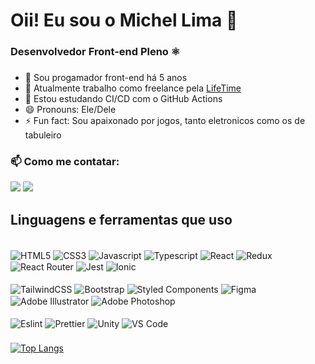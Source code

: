 # Oii! Eu sou o Michel Lima 👋
### Desenvolvedor Front-end Pleno ⚛️

###
- 📆 Sou progamador front-end há 5 anos
- 🔭 Atualmente trabalho como freelance pela <a href="https://www.linkedin.com/company/lifetimepc/" target="_blank"> LifeTime </a>
- 🌱 Estou estudando CI/CD com o GitHub Actions
- 😄 Pronouns: Ele/Dele
- ⚡ Fun fact: Sou apaixonado por jogos, tanto eletronicos como os de tabuleiro
### 📫 Como me contatar:
<div>
  <!--
  <a href="https://www.youtube.com/channel/UC_-uuuZbY0AAt9CViNzvc-Q" target="_blank"><img src="https://img.shields.io/badge/YouTube-FF0000?style=for-the-badge&logo=youtube&logoColor=white" target="_blank"></a>
  -->
  <a href = "mailto:michellimadesigner@gmail.com"><img src="https://img.shields.io/badge/Gmail-D14836?style=for-the-badge&logo=gmail&logoColor=white" target="_blank"></a>
  <a href="https://www.linkedin.com/in/michel-lima/" target="_blank"><img src="https://img.shields.io/badge/-LinkedIn-%230077B5?style=for-the-badge&logo=linkedin&logoColor=white" target="_blank"></a> 
</div>

## Linguagens e ferramentas que uso

<div style="display: inline_block"><br> 
  <img align="center" alt="HTML5" height="" width="" src="https://img.shields.io/badge/HTML5-E34F26?style=for-the-badge&logo=html5&logoColor=white">
  <img align="center" alt="CSS3" height="" width="" src="https://img.shields.io/badge/CSS3-1572B6?style=for-the-badge&logo=css3&logoColor=white">
  <img align="center" alt="Javascript" height="" width="" src="https://img.shields.io/badge/JavaScript-323330?style=for-the-badge&logo=javascript&logoColor=F7DF1E">
  <img align="center" alt="Typescript" height="" width="" src="https://img.shields.io/badge/TypeScript-007ACC?style=for-the-badge&logo=typescript&logoColor=white">
  <img align="center" alt="React" height="" width="" src="https://img.shields.io/badge/React-20232A?style=for-the-badge&logo=react&logoColor=61DAFB">
  <img align="center" alt="Redux" height="" width="" src="https://img.shields.io/badge/Redux-593D88?style=for-the-badge&logo=redux&logoColor=white">
  <img align="center" alt="React Router" height="" width="" src="https://img.shields.io/badge/React_Router-CA4245?style=for-the-badge&logo=react-router&logoColor=white">
  <img align="center" alt="Jest" height="" width="" src="https://img.shields.io/badge/Jest-323330?style=for-the-badge&logo=Jest&logoColor=white">
  <img align="center" alt="Ionic" height="" width="" src="https://img.shields.io/badge/Ionic-3880FF?style=for-the-badge&logo=ionic&logoColor=white">
</div>
<div style="display: inline_block"><br> 
  <img align="center" alt="TailwindCSS" height="" width="" src="https://img.shields.io/badge/Tailwind_CSS-38B2AC?style=for-the-badge&logo=tailwind-css&logoColor=white">
  <img align="center" alt="Bootstrap" height="" width="" src="https://img.shields.io/badge/Bootstrap-563D7C?style=for-the-badge&logo=bootstrap&logoColor=white">
  <img align="center" alt="Styled Components" height="" width="" src="https://img.shields.io/badge/styled--components-DB7093?style=for-the-badge&logo=styled-components&logoColor=white">
  <img align="center" alt="Figma" height="" width="" src="https://img.shields.io/badge/Figma-F24E1E?style=for-the-badge&logo=figma&logoColor=white">
  <img align="center" alt="Adobe Illustrator" height="" width="" src="https://img.shields.io/badge/Adobe%20Illustrator-FF9A00?style=for-the-badge&logo=adobe%20illustrator&logoColor=white">
  <img align="center" alt="Adobe Photoshop" height="" width="" src="https://img.shields.io/badge/Adobe%20Photoshop-31A8FF?style=for-the-badge&logo=Adobe%20Photoshop&logoColor=black">
</div>
<div style="display: inline_block"><br> 
  <img align="center" alt="Eslint" height="" width="" src="https://img.shields.io/badge/eslint-3A33D1?style=for-the-badge&logo=eslint&logoColor=white">
  <img align="center" alt="Prettier" height="" width="" src="https://img.shields.io/badge/prettier-1A2C34?style=for-the-badge&logo=prettier&logoColor=F7BA3E">
  <img align="center" alt="Unity" height="" width="" src="https://img.shields.io/badge/Unity-100000?style=for-the-badge&logo=unity&logoColor=white">
  <img align="center" alt="VS Code" height="" width="" src="https://img.shields.io/badge/Visual_Studio_Code-0078D4?style=for-the-badge&logo=visual%20studio%20code&logoColor=white">
</div>

###

<!--
[![Anurag's GitHub stats](https://github-readme-stats.vercel.app/api?username=michellimadesigner)](https://github.com/anuraghazra/github-readme-stats)
-->

[![Top Langs](https://github-readme-stats.vercel.app/api/top-langs/?username=anuraghazra&layout=donut)](https://github.com/anuraghazra/github-readme-stats)
